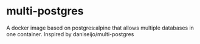 # multi-postgres
A docker image based on postgres:alpine that allows multiple databases in one container. Inspired by daniseijo/multi-postgres
